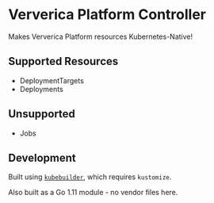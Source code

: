 # Ververica Platform Controller

Makes Ververica Platform resources Kubernetes-Native! 

## Supported Resources

* DeploymentTargets
* Deployments

## Unsupported

* Jobs


## Development

Built using [`kubebuilder`](https://github.com/kubernetes-sigs/kubebuilder),
which requires `kustomize`.

Also built as a Go 1.11 module - no vendor files here.